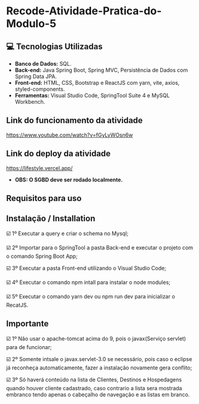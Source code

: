 # Recode-Atividade-Pratica-do-Modulo-5
 
## :computer: Tecnologias Utilizadas

* **Banco de Dados:** SQL.
* **Back-end:** Java Spring Boot, Spring MVC, Persistência de Dados com Spring Data JPA.
* **Front-end:** HTML, CSS, Bootstrap e ReactJS com yarn, vite, axios, styled-components.
* **Ferramentas:** Visual Studio Code, SpringTool Suite 4 e MySQL Workbench. 

## Link do funcionamento da atividade

https://www.youtube.com/watch?v=fGyLyWOsn6w

## Link do deploy da atividade

https://lifestyle.vercel.app/

* **OBS: O SGBD deve ser rodado localmente.**

## Requisitos para uso

## Instalação / Installation


☑️ 1º Executar a query e criar o schema no Mysql;

☑️ 2º Importar para o SpringTool a pasta Back-end e executar o projeto com o comando Spring Boot App;

☑️ 3º Executar a pasta Front-end utilizando o Visual Studio Code;

☑️ 4º Executar o comando npm intall para instalar o node modules;

☑️ 5º Executar o comando yarn dev ou npm run dev para inicializar o RecatJS.


## Importante


☑️ 1º Não usar o apache-tomcat acima do 9, pois o javax(Serviço servlet) para de funcionar;

☑️ 2º Somente intsale o javax.servlet-3.0 se necessário, pois caso o eclipse já reconheça automaticamente, fazer a instalação novamente gera conflito;

☑️ 3º Só haverá conteúdo na lista de Clientes,  Destinos e Hospedagens quando houver cliente cadastrado, caso contrario a lista sera mostrada embranco tendo apenas o cabeçalho de navegação e as listas em branco.

